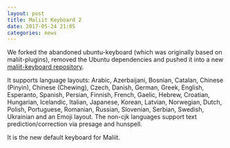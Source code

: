 ```yaml
---
layout: post
title: Maliit Keyboard 2
date: 2017-05-24 21:05
categories: news
---
```


We forked the abandoned ubuntu-keyboard (which was originally based on maliit-plugins), removed the Ubuntu dependencies
and pushed it into a new [maliit-keyboard repository](https://github.com/maliit/keyboard).

It supports language layouts: Arabic, Azerbaijani, Bosnian, Catalan, Chinese (Pinyin), Chinese (Chewing), Czech, Danish,
German, Greek, English, Esperanto, Spanish, Persian, Finnish, French, Gaelic, Hebrew, Croatian, Hungarian, Icelandic,
Italian, Japanese, Korean, Latvian, Norwegian, Dutch, Polish, Portuguese, Romanian, Russian, Slovenian, Serbian, Swedish,
Ukrainian and an Emoji layout. The non-cjk languages support text prediction/correction via presage and hunspell.

It is the new default keyboard for Maliit.
